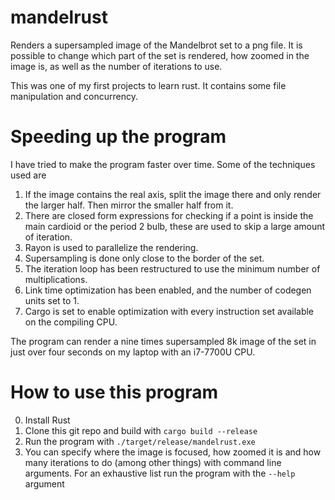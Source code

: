 # mandelrust
Renders a supersampled image of the Mandelbrot set to a png file. It is possible to change which part of the set is rendered, how zoomed in the image is, as well as the number of iterations to use.

This was one of my first projects to learn rust. It contains some file manipulation and concurrency.

# Speeding up the program
I have tried to make the program faster over time. Some of the techniques used are

 1. If the image contains the real axis, split the image there and only render the larger half. Then mirror the smaller half from it.  
 2. There are closed form expressions for checking if a point is inside the main cardioid or the period 2 bulb, these are used to skip a large amount of iteration.  
 3. Rayon is used to parallelize the rendering.  
 4. Supersampling is done only close to the border of the set.  
 5. The iteration loop has been restructured to use the minimum number of multiplications.  
 6. Link time optimization has been enabled, and the number of codegen units set to 1.  
 7. Cargo is set to enable optimization with every instruction set available on the compiling CPU.  

The program can render a nine times supersampled 8k image of the set in just over four seconds on my laptop with an i7-7700U CPU.

# How to use this program
 0. Install Rust
 1. Clone this git repo and build with `cargo build --release`
 2. Run the program with `./target/release/mandelrust.exe`
 3. You can specify where the image is focused, how zoomed it is and how many iterations to do (among other things) with command line arguments. For an exhaustive list run the program with the `--help` argument
